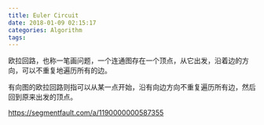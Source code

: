 ```yaml
---
title: Euler Circuit
date: 2018-01-09 02:15:17
categories: Algorithm
tags:
---
```


欧拉回路，也称一笔画问题，一个连通图存在一个顶点，从它出发，沿着边的方向，可以不重复地遍历所有的边。

有向图的欧拉回路则指可以从某一点开始，沿有向边方向不重复遍历所有边，然后回到原来出发的顶点。

https://segmentfault.com/a/1190000000587355

